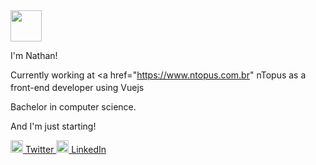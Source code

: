 <img height="50"  src="https://media.giphy.com/media/l1J9uTjO4mqy36gqQ/giphy.gif"/>

I'm Nathan!

Currently working at <a href="https://www.ntopus.com.br" nTopus </a> as a front-end developer using Vuejs<img height="17"  src="https://upload.wikimedia.org/wikipedia/commons/thumb/9/95/Vue.js_Logo_2.svg/512px-Vue.js_Logo_2.svg.png"/>  

Bachelor in computer science.

And I'm just starting!

<p>
	<a href="https://twitter.com/nathan_carnelos"><img height="20" width="20" src="https://logodownload.org/wp-content/uploads/2014/09/twitter-logo-1.png" alt="Twitter Logo"> Twitter </a>
	<a  href="https://www.linkedin.com/in/nathan-coutinho-carnelos/"><img height="20" width="20" src="https://imagens.canaltech.com.br/empresas/4142.400.jpg" alt="LinkedIn Logo"> LinkedIn </a>
</p>
